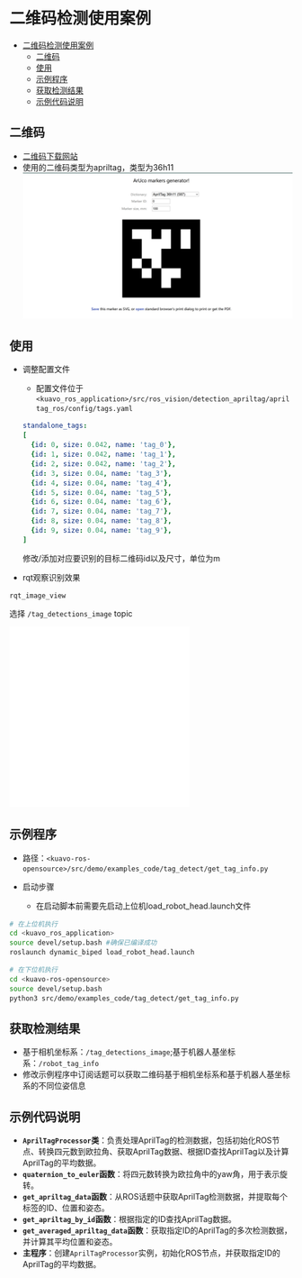 # 二维码检测使用案例

- [二维码检测使用案例](#二维码检测使用案例)
  - [二维码](#二维码)
  - [使用](#使用)
  - [示例程序](#示例程序)
  - [获取检测结果](#获取检测结果)
  - [示例代码说明](#示例代码说明)

## 二维码
- [二维码下载网站](https://chev.me/arucogen/)
- 使用的二维码类型为apriltag，类型为36h11
![二维码](images/二维码.png)

## 使用
- 调整配置文件
  - 配置文件位于 `<kuavo_ros_application>/src/ros_vision/detection_apriltag/apriltag_ros/config/tags.yaml`
  ```yaml
  standalone_tags:
  [
    {id: 0, size: 0.042, name: 'tag_0'},
    {id: 1, size: 0.042, name: 'tag_1'},
    {id: 2, size: 0.042, name: 'tag_2'},
    {id: 3, size: 0.04, name: 'tag_3'},
    {id: 4, size: 0.04, name: 'tag_4'},
    {id: 5, size: 0.04, name: 'tag_5'},
    {id: 6, size: 0.04, name: 'tag_6'},
    {id: 7, size: 0.04, name: 'tag_7'},
    {id: 8, size: 0.04, name: 'tag_8'},
    {id: 9, size: 0.04, name: 'tag_9'},
  ]
  ```
  修改/添加对应要识别的目标二维码id以及尺寸，单位为m

- rqt观察识别效果

```
rqt_image_view
```
选择 `/tag_detections_image` topic

<iframe src="//player.bilibili.com/player.html?isOutside=true&aid=113667282572395&bvid=BV1d1k7YWE6g&cid=27387363930&p=1" 
        width="320" height="320" 
        scrolling="no" border="0" frameborder="no" framespacing="0" allowfullscreen="true">
</iframe>

## 示例程序
- 路径：`<kuavo-ros-opensource>/src/demo/examples_code/tag_detect/get_tag_info.py`

- 启动步骤
  - 在启动脚本前需要先启动上位机load_robot_head.launch文件
  
```bash
# 在上位机执行
cd <kuavo_ros_application>
source devel/setup.bash #确保已编译成功
roslaunch dynamic_biped load_robot_head.launch  
```

```bash
# 在下位机执行
cd <kuavo-ros-opensource>
source devel/setup.bash
python3 src/demo/examples_code/tag_detect/get_tag_info.py
```

## 获取检测结果
- 基于相机坐标系：`/tag_detections_image`;基于机器人基坐标系：`/robot_tag_info`
- 修改示例程序中订阅话题可以获取二维码基于相机坐标系和基于机器人基坐标系的不同位姿信息

## 示例代码说明

- **`AprilTagProcessor`类**：负责处理AprilTag的检测数据，包括初始化ROS节点、转换四元数到欧拉角、获取AprilTag数据、根据ID查找AprilTag以及计算AprilTag的平均数据。
- **`quaternion_to_euler`函数**：将四元数转换为欧拉角中的yaw角，用于表示旋转。
- **`get_apriltag_data`函数**：从ROS话题中获取AprilTag检测数据，并提取每个标签的ID、位置和姿态。
- **`get_apriltag_by_id`函数**：根据指定的ID查找AprilTag数据。
- **`get_averaged_apriltag_data`函数**：获取指定ID的AprilTag的多次检测数据，并计算其平均位置和姿态。
- **主程序**：创建`AprilTagProcessor`实例，初始化ROS节点，并获取指定ID的AprilTag的平均数据。